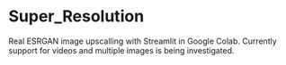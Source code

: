 # Super_Resolution
Real ESRGAN image upscalling with Streamlit in Google Colab.
Currently support for videos and multiple images is being investigated.
